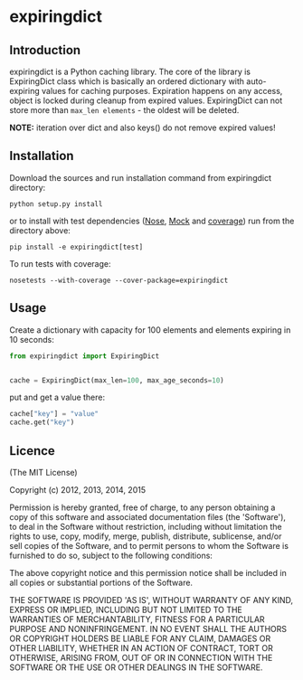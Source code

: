 expiringdict
============

Introduction
------------

expiringdict is a Python caching library. The core of the library is ExpiringDict class which is basically an ordered
dictionary with auto-expiring values for caching purposes. Expiration happens on any access, object is locked during
cleanup from expired values. ExpiringDict can not store more than `max_len elements` - the oldest will be deleted.

**NOTE:** iteration over dict and also keys() do not remove expired values!


Installation
------------

Download the sources and run installation command from expiringdict directory:
```
python setup.py install
```
or to install with test dependencies ([Nose](http://readthedocs.org/docs/nose/en/latest/),
[Mock](http://www.voidspace.org.uk/python/mock/) and [coverage](http://nedbatchelder.com/code/coverage/))
run from the directory above:
```
pip install -e expiringdict[test]
```

To run tests with coverage:
```
nosetests --with-coverage --cover-package=expiringdict
```

Usage
-----

Create a dictionary with capacity for 100 elements and elements expiring in 10 seconds:
```python
from expiringdict import ExpiringDict


cache = ExpiringDict(max_len=100, max_age_seconds=10)
```
put and get a value there:
```python
cache["key"] = "value"
cache.get("key")
```

Licence
-------

(The MIT License)

Copyright (c) 2012, 2013, 2014, 2015

Permission is hereby granted, free of charge, to any person obtaining
a copy of this software and associated documentation files (the
'Software'), to deal in the Software without restriction, including
without limitation the rights to use, copy, modify, merge, publish,
distribute, sublicense, and/or sell copies of the Software, and to
permit persons to whom the Software is furnished to do so, subject to
the following conditions:

The above copyright notice and this permission notice shall be
included in all copies or substantial portions of the Software.

THE SOFTWARE IS PROVIDED 'AS IS', WITHOUT WARRANTY OF ANY KIND,
EXPRESS OR IMPLIED, INCLUDING BUT NOT LIMITED TO THE WARRANTIES OF
MERCHANTABILITY, FITNESS FOR A PARTICULAR PURPOSE AND NONINFRINGEMENT.
IN NO EVENT SHALL THE AUTHORS OR COPYRIGHT HOLDERS BE LIABLE FOR ANY
CLAIM, DAMAGES OR OTHER LIABILITY, WHETHER IN AN ACTION OF CONTRACT,
TORT OR OTHERWISE, ARISING FROM, OUT OF OR IN CONNECTION WITH THE
SOFTWARE OR THE USE OR OTHER DEALINGS IN THE SOFTWARE.
